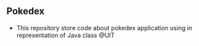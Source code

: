 ## Pokedex
- This repository store code about pokedex application using in representation of Java class @UIT
